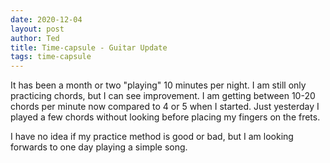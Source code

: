 ```yaml
---
date: 2020-12-04
layout: post
author: Ted
title: Time-capsule - Guitar Update
tags: time-capsule
---
```

It has been a month or two "playing" 10 minutes per night. I am still only practicing chords, but I can see improvement. I am getting between 10-20 chords per minute now compared to 4 or 5 when I started. Just yesterday I played a few chords without looking before placing my fingers on the frets. 

I have no idea if my practice method is good or bad, but I am looking forwards to one day playing a simple song. 

